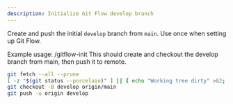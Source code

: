 ```yaml
---
description: Initialize Git Flow develop branch
---
```


Create and push the initial `develop` branch from `main`. Use once when setting up Git Flow.

Example usage: /gitflow-init
This should create and checkout the develop branch from main, then push it to remote.

```bash
git fetch --all --prune
[ -z "$(git status --porcelain)" ] || { echo "Working tree dirty" >&2; exit 1; }
git checkout -B develop origin/main
git push -u origin develop
```
